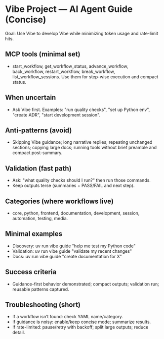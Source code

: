 # Vibe Project — AI Agent Guide (Concise)

Goal: Use Vibe to develop Vibe while minimizing token usage and rate-limit hits.

## MCP tools (minimal set)
- start_workflow, get_workflow_status, advance_workflow, back_workflow,
  restart_workflow, break_workflow, list_workflow_sessions.
Use them for step-wise execution and compact status.

## When uncertain
- Ask Vibe first. Examples: "run quality checks", "set up Python env", "create ADR", "start development session".

## Anti-patterns (avoid)
- Skipping Vibe guidance; long narrative replies; repeating unchanged sections; copying large docs; running tools without brief preamble and compact post-summary.

## Validation (fast path)
- Ask: "what quality checks should I run?" then run those commands.
- Keep outputs terse (summaries + PASS/FAIL and next step).

## Categories (where workflows live)
- core, python, frontend, documentation, development, session, automation, testing, media.

## Minimal examples
- Discovery: uv run vibe guide "help me test my Python code"
- Validation: uv run vibe guide "validate my recent changes"
- Docs: uv run vibe guide "create documentation for X"

## Success criteria
- Guidance-first behavior demonstrated; compact outputs; validation run; reusable patterns captured.

## Troubleshooting (short)
- If a workflow isn’t found: check YAML name/category.
- If guidance is noisy: enable/keep concise mode; summarize results.
- If rate-limited: pause/retry with backoff; split large outputs; reduce detail.
